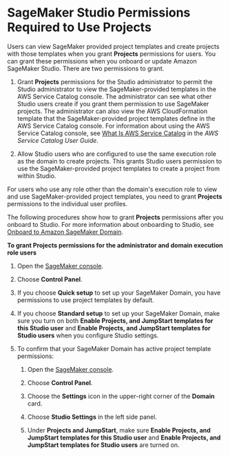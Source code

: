 # SageMaker Studio Permissions Required to Use Projects<a name="sagemaker-projects-studio-updates"></a>

Users can view SageMaker provided project templates and create projects with those templates when you grant **Projects** permissions for users\. You can grant these permissions when you onboard or update Amazon SageMaker Studio\. There are two permissions to grant\.

1. Grant **Projects** permissions for the Studio administrator to permit the Studio administrator to view the SageMaker\-provided templates in the AWS Service Catalog console\. The administrator can see what other Studio users create if you grant them permission to use SageMaker projects\. The administrator can also view the AWS CloudFormation template that the SageMaker\-provided project templates define in the AWS Service Catalog console\. For information about using the AWS Service Catalog console, see [What Is AWS Service Catalog](https://docs.aws.amazon.com/servicecatalog/latest/adminguide/introduction.html) in the *AWS Service Catalog User Guide*\.

1. Allow Studio users who are configured to use the same execution role as the domain to create projects\. This grants Studio users permission to use the SageMaker\-provided project templates to create a project from within Studio\.

For users who use any role other than the domain's execution role to view and use SageMaker\-provided project templates, you need to grant **Projects** permissions to the individual user profiles\.

The following procedures show how to grant **Projects** permissions after you onboard to Studio\. For more information about onboarding to Studio, see [Onboard to Amazon SageMaker Domain](gs-studio-onboard.md)\.

**To grant **Projects** permissions for the administrator and domain execution role users**

1. Open the [SageMaker console](https://console.aws.amazon.com/sagemaker/)\.

1. Choose **Control Panel**\.

1. If you choose **Quick setup** to set up your SageMaker Domain, you have permissions to use project templates by default\.

1. If you choose **Standard setup** to set up your SageMaker Domain, make sure you turn on both **Enable Projects, and JumpStart templates for this Studio user** and **Enable Projects, and JumpStart templates for Studio users** when you configure Studio settings\.

1. To confirm that your SageMaker Domain has active project template permissions:

   1. Open the [SageMaker console](https://console.aws.amazon.com/sagemaker/)\.

   1. Choose **Control Panel**\.

   1. Choose the **Settings** icon in the upper\-right corner of the **Domain** card\.

   1. Choose **Studio Settings** in the left side panel\.

   1. Under **Projects and JumpStart**, make sure **Enable Projects, and JumpStart templates for this Studio user** and **Enable Projects, and JumpStart templates for Studio users** are turned on\.